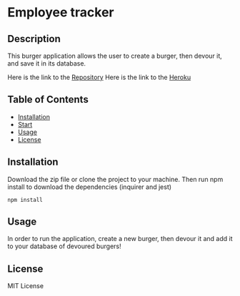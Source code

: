 # Employee tracker

## Description

This burger application allows the user to create a burger, then devour it, and save it in its database.

Here is the link to the [Repository](https://github.com/PierreParienteDimitrov/burger)
Here is the link to the [Heroku](https://ancient-wave-61108.herokuapp.com/)

## Table of Contents

- [Installation](#installation)
- [Start](#start)
- [Usage](#usage)
- [License](#license)

## Installation

Download the zip file or clone the project to your machine. Then run npm install to download the dependencies (inquirer and jest)

```terminal
npm install
```

## Usage

In order to run the application, create a new burger, then devour it and add it to your database of devoured burgers!

## License

MIT License
